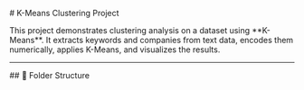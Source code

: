 \# K-Means Clustering Project



This project demonstrates clustering analysis on a dataset using \*\*K-Means\*\*. It extracts keywords and companies from text data, encodes them numerically, applies K-Means, and visualizes the results.



---



\## 📁 Folder Structure





